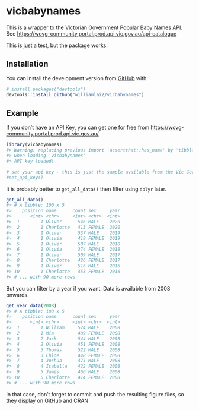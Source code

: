 
<!-- README.md is generated from README.Rmd. Please edit that file -->

# vicbabynames

<!-- badges: start -->
<!-- badges: end -->

This is a wrapper to the Victorian Government Popular Baby Names API.
See <https://wovg-community.portal.prod.api.vic.gov.au/api-catalogue>

This is just a test, but the package works.

## Installation

You can install the development version from
[GitHub](https://github.com/) with:

``` r
# install.packages("devtools")
devtools::install_github("williamlai2/vicbabynames")
```

## Example

If you don’t have an API Key, you can get one for free from
<https://wovg-community.portal.prod.api.vic.gov.au/>

``` r
library(vicbabynames)
#> Warning: replacing previous import 'assertthat::has_name' by 'tibble::has_name'
#> when loading 'vicbabynames'
#> API key loaded!

# set your api key - this is just the sample available from the Vic Gov website.
#set_api_key()
```

It is probably better to `get_all_data()` then filter using `dplyr`
later.

``` r
get_all_data()
#> # A tibble: 100 x 5
#>    position name      count sex     year
#>       <int> <chr>     <int> <chr>  <int>
#>  1        1 Oliver      546 MALE    2020
#>  2        1 Charlotte   413 FEMALE  2020
#>  3        1 Oliver      537 MALE    2019
#>  4        1 Olivia      419 FEMALE  2019
#>  5        1 Oliver      507 MALE    2018
#>  6        1 Olivia      374 FEMALE  2018
#>  7        1 Oliver      509 MALE    2017
#>  8        1 Charlotte   426 FEMALE  2017
#>  9        1 Oliver      516 MALE    2016
#> 10        1 Charlotte   453 FEMALE  2016
#> # ... with 90 more rows
```

But you can filter by a year if you want. Data is available from 2008
onwards.

``` r
get_year_data(2008)
#> # A tibble: 100 x 5
#>    position name      count sex     year
#>       <int> <chr>     <int> <chr>  <int>
#>  1        1 William     574 MALE    2008
#>  2        1 Mia         489 FEMALE  2008
#>  3        2 Jack        544 MALE    2008
#>  4        2 Olivia      451 FEMALE  2008
#>  5        3 Thomas      522 MALE    2008
#>  6        3 Chloe       448 FEMALE  2008
#>  7        4 Joshua      475 MALE    2008
#>  8        4 Isabella    422 FEMALE  2008
#>  9        5 James       466 MALE    2008
#> 10        5 Charlotte   414 FEMALE  2008
#> # ... with 90 more rows
```

In that case, don’t forget to commit and push the resulting figure
files, so they display on GitHub and CRAN
